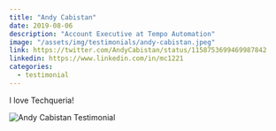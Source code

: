 ```yaml
---
title: "Andy Cabistan"
date: 2019-08-06
description: "Account Executive at Tempo Automation"
image: "/assets/img/testimonials/andy-cabistan.jpeg"
link: https://twitter.com/AndyCabistan/status/1158753699469987842
linkedin: https://www.linkedin.com/in/mc1221
categories:
  - testimonial
---
```


I love Techqueria!

![Andy Cabistan Testimonial](/assets/img/testimonials/andy-cabistan-testimonial.jpg)

